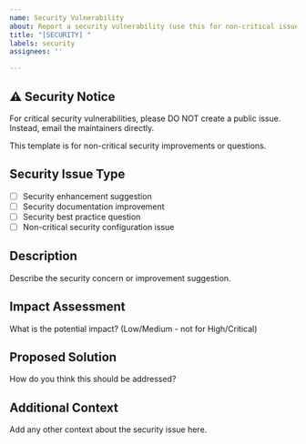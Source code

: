 ```yaml
---
name: Security Vulnerability
about: Report a security vulnerability (use this for non-critical issues only)
title: "[SECURITY] "
labels: security
assignees: ''

---
```


## ⚠️ Security Notice
For critical security vulnerabilities, please DO NOT create a public issue. 
Instead, email the maintainers directly.

This template is for non-critical security improvements or questions.

## Security Issue Type
- [ ] Security enhancement suggestion
- [ ] Security documentation improvement
- [ ] Security best practice question
- [ ] Non-critical security configuration issue

## Description
Describe the security concern or improvement suggestion.

## Impact Assessment
What is the potential impact? (Low/Medium - not for High/Critical)

## Proposed Solution
How do you think this should be addressed?

## Additional Context
Add any other context about the security issue here.